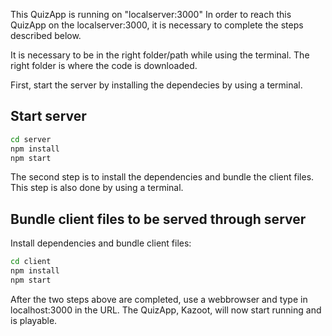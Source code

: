 
This QuizApp is running on "localserver:3000"
In order to reach this QuizApp on the localserver:3000, it is necessary to complete the steps described below.

It is necessary to be in the right folder/path while using the terminal. The right folder is where the code is downloaded. 

First, start the server by installing the dependecies by using a terminal. 

## Start server

```sh
cd server
npm install
npm start
```

The second step is to install the dependencies and bundle the client files. 
This step is also done by using a terminal.

## Bundle client files to be served through server

Install dependencies and bundle client files:

```sh
cd client
npm install
npm start
```

After the two steps above are completed, use a webbrowser and type in localhost:3000 in the URL. 
The QuizApp, Kazoot, will now start running and is playable.


